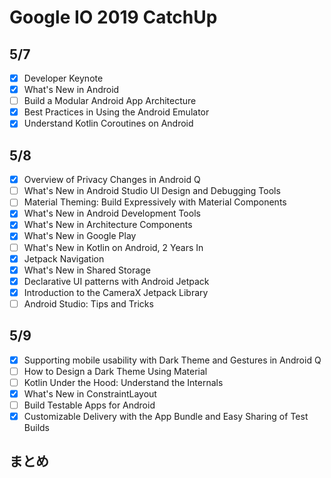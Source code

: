 # Google IO 2019 CatchUp

## 5/7

- [x] Developer Keynote
- [x] What's New in Android
- [ ] Build a Modular Android App Architecture
- [x] Best Practices in Using the Android Emulator
- [x] Understand Kotlin Coroutines on Android

## 5/8

- [x] Overview of Privacy Changes in Android Q
- [ ] What's New in Android Studio UI Design and Debugging Tools
- [ ] Material Theming: Build Expressively with Material Components
- [x] What's New in Android Development Tools
- [x] What's New in Architecture Components
- [x] What's New in Google Play
- [ ] What's New in Kotlin on Android, 2 Years In
- [x] Jetpack Navigation
- [x] What's New in Shared Storage
- [x] Declarative UI patterns with Android Jetpack
- [x] Introduction to the CameraX Jetpack Library
- [ ] Android Studio: Tips and Tricks

## 5/9

- [x] Supporting mobile usability with Dark Theme and Gestures in Android Q
- [ ] How to Design a Dark Theme Using Material
- [ ] Kotlin Under the Hood: Understand the Internals
- [x] What's New in ConstraintLayout
- [ ] Build Testable Apps for Android
- [x] Customizable Delivery with the App Bundle and Easy Sharing of Test Builds

## まとめ
